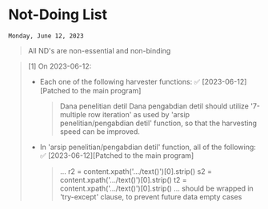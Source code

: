 # Not-Doing List
`Monday, June 12, 2023`

> All ND's are non-essential and non-binding

> [1] On 2023-06-12:
> - Each one of the following harvester functions: ✅ [2023-06-12][Patched to the main program]
>   > Dana penelitian detil
>   > Dana pengabdian detil
>   should utilize '7-multiple row iteration' as used by 'arsip penelitian/pengabdian detil' function,
>   so that the harvesting speed can be improved.
> 
> - In 'arsip penelitian/pengabdian detil' function, all of the following: ✅ [2023-06-12][Patched to the main program]
>   > ...
>   > r2 = content.xpath('.../text()')[0].strip()
>   > s2 = content.xpath('.../text()')[0].strip()
>   > t2 = content.xpath('.../text()')[0].strip()
>   > ...
>   should be wrapped in 'try-except' clause, to prevent future data empty cases
